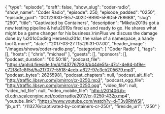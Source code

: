 {
  "type": "episode",
  "draft": false,
  "show_slug": "coder-radio",
  "show_name": "Coder Radio",
  "episode": 250,
  "episode_padded": "0250",
  "episode_guid": "0C12263D-1E57-402D-BB90-5F8D5F7E86B8",
  "slug": "250",
  "title": "Captivated by Containers",
  "description": "Mike\u2019s got a new testing pipeline & he\u2019s fired up and ready to go. He shares what might be a game changer for his business.\n\nPlus we discuss the damage done by \u201cCoding Heroes\u201d, the value of a namespace, a handy tool & more!",
  "date": "2017-03-27T15:29:31-07:00",
  "header_image": "/images/shows/coder-radio.png",
  "categories": [
    "Coder Radio"
  ],
  "tags": [],
  "hosts": [
    "chris",
    "michael"
  ],
  "guests": [],
  "sponsors": [],
  "podcast_duration": "00:50:18",
  "podcast_file": "https://aphid.fireside.fm/d/1437767933/b44de5fa-47c1-4e94-bf9e-c72f8d1c8f5d/5a217077-5518-4ceb-a627-97c3eb205679.mp3",
  "podcast_bytes": 26255981,
  "podcast_chapters": null,
  "podcast_alt_file": "http://traffic.libsyn.com/jbmirror/cr-0250.mp3",
  "podcast_ogg_file": "http://traffic.libsyn.com/jbmirror/cr-0250.ogg",
  "video_file": null,
  "video_hd_file": null,
  "video_mobile_file": "http://201406.jb-dl.cdn.scaleengine.net/coderradio/2017/cr-0250-432p.mp4",
  "youtube_link": "https://www.youtube.com/watch?v=d-T3y8RhWSI",
  "jb_url": "/113276/captivated-by-containers-cr-250/",
  "fireside_url": "/250"
}

